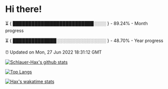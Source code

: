 # Hi there!

⏳ { ██████████████████████████░░░░ } - 89.24% - Month progress

⏳ { ██████████████░░░░░░░░░░░░░░░░ } - 48.70% - Year progress

⏰ Updated on Mon, 27 Jun 2022 18:31:12 GMT


[![Schlauer-Hax's github stats](https://github-readme-stats.vercel.app/api?username=Schlauer-Hax&show_icons=true&theme=dark&count_private=true)](https://github.com/Schlauer-Hax)


[![Top Langs](https://github-readme-stats.vercel.app/api/top-langs/?username=Schlauer-Hax&layout=compact&theme=dark)](https://github.com/Schlauer-Hax?tab=repositories)


[![Hax's wakatime stats](https://github-readme-stats.vercel.app/api/wakatime?username=Hax&theme=dark)](https://wakatime.com/@Hax)

